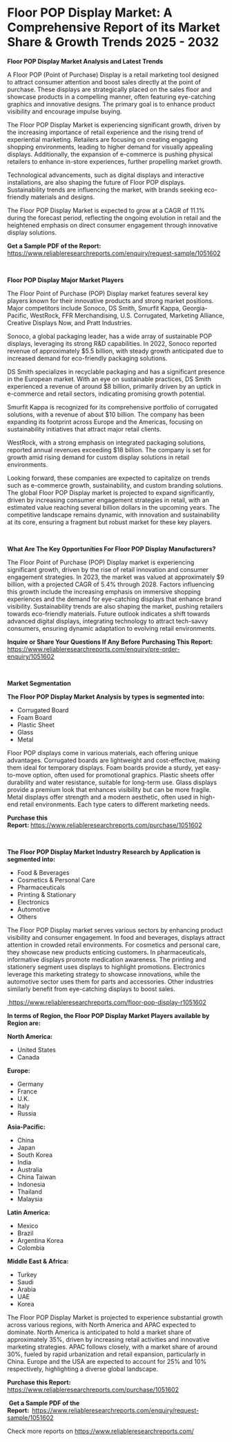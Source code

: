 <p><h1>Floor POP Display Market: A Comprehensive Report of its Market Share & Growth Trends 2025 - 2032</h1></p><p><strong>Floor POP Display Market Analysis and Latest Trends</strong></p>
<p><p>A Floor POP (Point of Purchase) Display is a retail marketing tool designed to attract consumer attention and boost sales directly at the point of purchase. These displays are strategically placed on the sales floor and showcase products in a compelling manner, often featuring eye-catching graphics and innovative designs. The primary goal is to enhance product visibility and encourage impulse buying.</p><p>The Floor POP Display Market is experiencing significant growth, driven by the increasing importance of retail experience and the rising trend of experiential marketing. Retailers are focusing on creating engaging shopping environments, leading to higher demand for visually appealing displays. Additionally, the expansion of e-commerce is pushing physical retailers to enhance in-store experiences, further propelling market growth.</p><p>Technological advancements, such as digital displays and interactive installations, are also shaping the future of Floor POP displays. Sustainability trends are influencing the market, with brands seeking eco-friendly materials and designs.</p><p>The Floor POP Display Market is expected to grow at a CAGR of 11.1% during the forecast period, reflecting the ongoing evolution in retail and the heightened emphasis on direct consumer engagement through innovative display solutions.</p></p>
<p><strong>Get a Sample PDF of the Report:&nbsp;</strong> <a href="https://www.reliableresearchreports.com/enquiry/request-sample/1051602?utm_campaign=2745&utm_medium=2&utm_source=Github&utm_content=ia&utm_term=04042025&utm_id=floor-pop-display">https://www.reliableresearchreports.com/enquiry/request-sample/1051602</a></p>
<p>&nbsp;</p>
<p><strong>Floor POP Display Major Market Players</strong></p>
<p><p>The Floor Point of Purchase (POP) Display market features several key players known for their innovative products and strong market positions. Major competitors include Sonoco, DS Smith, Smurfit Kappa, Georgia-Pacific, WestRock, FFR Merchandising, U.S. Corrugated, Marketing Alliance, Creative Displays Now, and Pratt Industries.</p><p>Sonoco, a global packaging leader, has a wide array of sustainable POP displays, leveraging its strong R&D capabilities. In 2022, Sonoco reported revenue of approximately $5.5 billion, with steady growth anticipated due to increased demand for eco-friendly packaging solutions.</p><p>DS Smith specializes in recyclable packaging and has a significant presence in the European market. With an eye on sustainable practices, DS Smith experienced a revenue of around $8 billion, primarily driven by an uptick in e-commerce and retail sectors, indicating promising growth potential.</p><p>Smurfit Kappa is recognized for its comprehensive portfolio of corrugated solutions, with a revenue of about $10 billion. The company has been expanding its footprint across Europe and the Americas, focusing on sustainability initiatives that attract major retail clients.</p><p>WestRock, with a strong emphasis on integrated packaging solutions, reported annual revenues exceeding $18 billion. The company is set for growth amid rising demand for custom display solutions in retail environments.</p><p>Looking forward, these companies are expected to capitalize on trends such as e-commerce growth, sustainability, and custom branding solutions. The global Floor POP Display market is projected to expand significantly, driven by increasing consumer engagement strategies in retail, with an estimated value reaching several billion dollars in the upcoming years. The competitive landscape remains dynamic, with innovation and sustainability at its core, ensuring a fragment but robust market for these key players.</p></p>
<p>&nbsp;</p>
<p><strong>What Are The Key Opportunities For Floor POP Display Manufacturers?</strong></p>
<p><p>The Floor Point of Purchase (POP) Display market is experiencing significant growth, driven by the rise of retail innovation and consumer engagement strategies. In 2023, the market was valued at approximately $9 billion, with a projected CAGR of 5.4% through 2028. Factors influencing this growth include the increasing emphasis on immersive shopping experiences and the demand for eye-catching displays that enhance brand visibility. Sustainability trends are also shaping the market, pushing retailers towards eco-friendly materials. Future outlook indicates a shift towards advanced digital displays, integrating technology to attract tech-savvy consumers, ensuring dynamic adaptation to evolving retail environments.</p></p>
<p><strong>Inquire or Share Your Questions If Any Before Purchasing This Report:</strong> <a href="https://www.reliableresearchreports.com/enquiry/pre-order-enquiry/1051602?utm_campaign=2745&utm_medium=2&utm_source=Github&utm_content=ia&utm_term=04042025&utm_id=floor-pop-display">https://www.reliableresearchreports.com/enquiry/pre-order-enquiry/1051602</a></p>
<p>&nbsp;</p>
<p><strong>Market Segmentation</strong></p>
<p><strong>The Floor POP Display Market Analysis by types is segmented into:</strong></p>
<p><ul><li>Corrugated Board</li><li>Foam Board</li><li>Plastic Sheet</li><li>Glass</li><li>Metal</li></ul></p>
<p><p>Floor POP displays come in various materials, each offering unique advantages. Corrugated boards are lightweight and cost-effective, making them ideal for temporary displays. Foam boards provide a sturdy, yet easy-to-move option, often used for promotional graphics. Plastic sheets offer durability and water resistance, suitable for long-term use. Glass displays provide a premium look that enhances visibility but can be more fragile. Metal displays offer strength and a modern aesthetic, often used in high-end retail environments. Each type caters to different marketing needs.</p></p>
<p><strong>Purchase this Report:&nbsp;</strong><a href="https://www.reliableresearchreports.com/purchase/1051602?utm_campaign=2745&utm_medium=2&utm_source=Github&utm_content=ia&utm_term=04042025&utm_id=floor-pop-display">https://www.reliableresearchreports.com/purchase/1051602</a></p>
<p>&nbsp;</p>
<p><strong>The Floor POP Display Market Industry Research by Application is segmented into:</strong></p>
<p><ul><li>Food & Beverages</li><li>Cosmetics & Personal Care</li><li>Pharmaceuticals</li><li>Printing & Stationary</li><li>Electronics</li><li>Automotive</li><li>Others</li></ul></p>
<p><p>The Floor POP Display market serves various sectors by enhancing product visibility and consumer engagement. In food and beverages, displays attract attention in crowded retail environments. For cosmetics and personal care, they showcase new products enticing customers. In pharmaceuticals, informative displays promote medication awareness. The printing and stationery segment uses displays to highlight promotions. Electronics leverage this marketing strategy to showcase innovations, while the automotive sector uses them for parts and accessories. Other industries similarly benefit from eye-catching displays to boost sales.</p></p>
<p><a href="https://www.reliableresearchreports.com/floor-pop-display-r1051602?utm_campaign=2745&utm_medium=2&utm_source=Github&utm_content=ia&utm_term=04042025&utm_id=floor-pop-display">&nbsp;https://www.reliableresearchreports.com/floor-pop-display-r1051602</a></p>
<p><strong>In terms of Region, the Floor POP Display Market Players available by Region are:</strong></p>
<p>
    <p> <strong> North America: </strong>
        <ul>
            <li>United States</li>
            <li>Canada</li>
        </ul>
        </p> 
    <p> <strong> Europe: </strong>
        <ul>
            <li>Germany</li>
            <li>France</li>
            <li>U.K.</li>
            <li>Italy</li>
            <li>Russia</li>
        </ul>
        </p> 
    <p> <strong> Asia-Pacific: </strong>
        <ul>
            <li>China</li>
            <li>Japan</li>
            <li>South Korea</li>
            <li>India</li>
            <li>Australia</li>
            <li>China Taiwan</li>
            <li>Indonesia</li>
            <li>Thailand</li>
            <li>Malaysia</li>
        </ul>
        </p> 
    <p> <strong> Latin America: </strong>
        <ul>
            <li>Mexico</li>
            <li>Brazil</li>
            <li>Argentina Korea</li>
            <li>Colombia</li>
        </ul>
        </p> 
    <p> <strong> Middle East & Africa: </strong>
        <ul>
            <li>Turkey</li>
            <li>Saudi</li>
            <li>Arabia</li>
            <li>UAE</li>
            <li>Korea</li>
        </ul>
    </p>
    </p>
<p><p>The Floor POP Display Market is projected to experience substantial growth across various regions, with North America and APAC expected to dominate. North America is anticipated to hold a market share of approximately 35%, driven by increasing retail activities and innovative marketing strategies. APAC follows closely, with a market share of around 30%, fueled by rapid urbanization and retail expansion, particularly in China. Europe and the USA are expected to account for 25% and 10% respectively, highlighting a diverse global landscape.</p></p>
<p><strong>Purchase this Report: </strong><a href="https://www.reliableresearchreports.com/purchase/1051602?utm_campaign=2745&utm_medium=2&utm_source=Github&utm_content=ia&utm_term=04042025&utm_id=floor-pop-display">https://www.reliableresearchreports.com/purchase/1051602</a></p>
<p>&nbsp;<strong>Get a Sample PDF of the Report:&nbsp;&nbsp;</strong><a href="https://www.reliableresearchreports.com/enquiry/request-sample/1051602?utm_campaign=2745&utm_medium=2&utm_source=Github&utm_content=ia&utm_term=04042025&utm_id=floor-pop-display">https://www.reliableresearchreports.com/enquiry/request-sample/1051602</a></p>
<p><strong></strong></p>
<p>Check more reports on <a href="https://www.reliableresearchreports.com/?utm_campaign=2745&utm_medium=2&utm_source=Github&utm_content=ia&utm_term=04042025&utm_id=floor-pop-display">https://www.reliableresearchreports.com/</a></p>